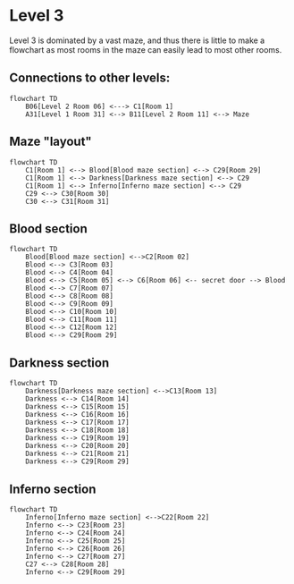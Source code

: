 # Level 3

Level 3 is dominated by a vast maze, and thus there is little to make a flowchart as most rooms in the maze can easily lead to most other rooms.

## Connections to other levels:

```mermaid
flowchart TD
    B06[Level 2 Room 06] <---> C1[Room 1]
    A31[Level 1 Room 31] <--> B11[Level 2 Room 11] <--> Maze
```

## Maze "layout"

```mermaid
flowchart TD
    C1[Room 1] <--> Blood[Blood maze section] <--> C29[Room 29]
    C1[Room 1] <--> Darkness[Darkness maze section] <--> C29
    C1[Room 1] <--> Inferno[Inferno maze section] <--> C29
    C29 <--> C30[Room 30] 
    C30 <--> C31[Room 31]
```

## Blood section
```mermaid
flowchart TD
    Blood[Blood maze section] <-->C2[Room 02]
    Blood <--> C3[Room 03]
    Blood <--> C4[Room 04]
    Blood <--> C5[Room 05] <--> C6[Room 06] <-- secret door --> Blood
    Blood <--> C7[Room 07]
    Blood <--> C8[Room 08]
    Blood <--> C9[Room 09]
    Blood <--> C10[Room 10]
    Blood <--> C11[Room 11]
    Blood <--> C12[Room 12]
    Blood <--> C29[Room 29]

```

## Darkness section
```mermaid
flowchart TD
    Darkness[Darkness maze section] <-->C13[Room 13]
    Darkness <--> C14[Room 14]
    Darkness <--> C15[Room 15]
    Darkness <--> C16[Room 16]
    Darkness <--> C17[Room 17]
    Darkness <--> C18[Room 18]
    Darkness <--> C19[Room 19]
    Darkness <--> C20[Room 20]
    Darkness <--> C21[Room 21]
    Darkness <--> C29[Room 29]

```

## Inferno section
```mermaid
flowchart TD
    Inferno[Inferno maze section] <-->C22[Room 22]
    Inferno <--> C23[Room 23]
    Inferno <--> C24[Room 24]
    Inferno <--> C25[Room 25]
    Inferno <--> C26[Room 26]
    Inferno <--> C27[Room 27]
    C27 <--> C28[Room 28]
    Inferno <--> C29[Room 29]
```